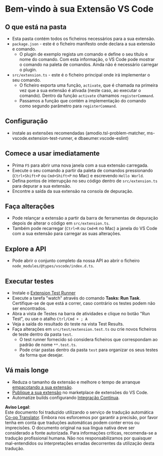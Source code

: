 <!--
CO_OP_TRANSLATOR_METADATA:
{
  "original_hash": "62b2632720dd39ef391d6b60b9b4bfb8",
  "translation_date": "2025-07-16T17:00:46+00:00",
  "source_file": "code/07.Lab/01/Apple/phi3ext/vsc-extension-quickstart.md",
  "language_code": "pt"
}
-->
# Bem-vindo à sua Extensão VS Code

## O que está na pasta

* Esta pasta contém todos os ficheiros necessários para a sua extensão.
* `package.json` - este é o ficheiro manifesto onde declara a sua extensão e comando.
  * O plugin de exemplo regista um comando e define o seu título e nome do comando. Com esta informação, o VS Code pode mostrar o comando na paleta de comandos. Ainda não é necessário carregar o plugin.
* `src/extension.ts` - este é o ficheiro principal onde irá implementar o seu comando.
  * O ficheiro exporta uma função, `activate`, que é chamada na primeira vez que a sua extensão é ativada (neste caso, ao executar o comando). Dentro da função `activate` chamamos `registerCommand`.
  * Passamos a função que contém a implementação do comando como segundo parâmetro para `registerCommand`.

## Configuração

* instale as extensões recomendadas (amodio.tsl-problem-matcher, ms-vscode.extension-test-runner, e dbaeumer.vscode-eslint)

## Comece a usar imediatamente

* Prima `F5` para abrir uma nova janela com a sua extensão carregada.
* Execute o seu comando a partir da paleta de comandos pressionando (`Ctrl+Shift+P` ou `Cmd+Shift+P` no Mac) e escrevendo `Hello World`.
* Defina pontos de interrupção no seu código dentro de `src/extension.ts` para depurar a sua extensão.
* Encontre a saída da sua extensão na consola de depuração.

## Faça alterações

* Pode relançar a extensão a partir da barra de ferramentas de depuração depois de alterar o código em `src/extension.ts`.
* Também pode recarregar (`Ctrl+R` ou `Cmd+R` no Mac) a janela do VS Code com a sua extensão para carregar as suas alterações.

## Explore a API

* Pode abrir o conjunto completo da nossa API ao abrir o ficheiro `node_modules/@types/vscode/index.d.ts`.

## Executar testes

* Instale o [Extension Test Runner](https://marketplace.visualstudio.com/items?itemName=ms-vscode.extension-test-runner)
* Execute a tarefa "watch" através do comando **Tasks: Run Task**. Certifique-se de que está a correr, caso contrário os testes podem não ser encontrados.
* Abra a vista de Testes na barra de atividades e clique no botão "Run Test", ou use o atalho `Ctrl/Cmd + ; A`
* Veja a saída do resultado do teste na vista Test Results.
* Faça alterações em `src/test/extension.test.ts` ou crie novos ficheiros de teste dentro da pasta `test`.
  * O test runner fornecido só considera ficheiros que correspondam ao padrão de nome `**.test.ts`.
  * Pode criar pastas dentro da pasta `test` para organizar os seus testes da forma que desejar.

## Vá mais longe

* Reduza o tamanho da extensão e melhore o tempo de arranque [empacotando a sua extensão](https://code.visualstudio.com/api/working-with-extensions/bundling-extension).
* [Publique a sua extensão](https://code.visualstudio.com/api/working-with-extensions/publishing-extension) no marketplace de extensões do VS Code.
* Automatize builds configurando [Integração Contínua](https://code.visualstudio.com/api/working-with-extensions/continuous-integration).

**Aviso Legal**:  
Este documento foi traduzido utilizando o serviço de tradução automática [Co-op Translator](https://github.com/Azure/co-op-translator). Embora nos esforcemos por garantir a precisão, por favor tenha em conta que traduções automáticas podem conter erros ou imprecisões. O documento original na sua língua nativa deve ser considerado a fonte autorizada. Para informações críticas, recomenda-se a tradução profissional humana. Não nos responsabilizamos por quaisquer mal-entendidos ou interpretações erradas decorrentes da utilização desta tradução.